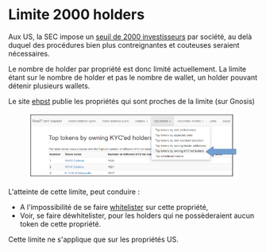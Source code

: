 # Limite 2000 holders

Aux US, la SEC impose un [seuil de 2000 investisseurs](https://www.investopedia.com/terms/1/2000-investor-limit.asp) par société, au delà duquel des procédures bien plus contreignantes et couteuses seraient nécessaires.

Le nombre de holder par propriété est donc limité actuellement. La limite étant sur le nombre de holder et pas le nombre de wallet, un holder pouvant détenir plusieurs wallets.

Le site [ehpst](https://ehpst.duckdns.org/realt\_rent\_tracker/top\_tokens\_byholders\_kyc) publie les propriétés qui sont proches de la limite (sur Gnosis)

<figure><img src="../.gitbook/assets/image (231).png" alt=""><figcaption></figcaption></figure>

L'atteinte de cette limite, peut conduire :&#x20;

* A l'impossibilité de se faire [whitelister](procedure-de-whitelisting.md) sur cette propriété,
* Voir, se faire déwhitelister, pour les holders qui ne possèderaient aucun token de  cette propriété.

Cette limite ne s'applique que sur les propriétés US.

